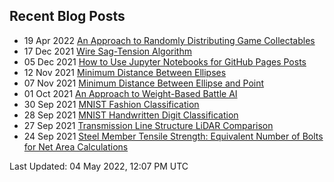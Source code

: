 ## Recent Blog Posts

* 19 Apr 2022 [An Approach to Randomly Distributing Game Collectables](https://mpewsey.github.io/2022/04/19/collectable-distribution-algorithm.html) 
* 17 Dec 2021 [Wire Sag-Tension Algorithm](https://mpewsey.github.io/2021/12/17/sag-tension-algorithm.html) 
* 05 Dec 2021 [How to Use Jupyter Notebooks for GitHub Pages Posts](https://mpewsey.github.io/2021/12/05/converting-jupyter-notebooks-to-github-pages-posts.html) 
* 12 Nov 2021 [Minimum Distance Between Ellipses](https://mpewsey.github.io/2021/11/12/minimum-distance-between-ellipses.html) 
* 07 Nov 2021 [Minimum Distance Between Ellipse and Point](https://mpewsey.github.io/2021/11/07/minimum-distance-between-ellipse-and-point.html) 
* 01 Oct 2021 [An Approach to Weight-Based Battle AI](https://mpewsey.github.io/2021/10/01/weight-based-battle-ai.html) 
* 30 Sep 2021 [MNIST Fashion Classification](https://mpewsey.github.io/2021/09/30/mnist-fashion-classification.html) 
* 28 Sep 2021 [MNIST Handwritten Digit Classification](https://mpewsey.github.io/2021/09/28/mnist-handwritten-digit-classification.html) 
* 27 Sep 2021 [Transmission Line Structure LiDAR Comparison](https://mpewsey.github.io/2021/09/27/transmission-line-structure-lidar-comparison.html) 
* 24 Sep 2021 [Steel Member Tensile Strength: Equivalent Number of Bolts for Net Area Calculations](https://mpewsey.github.io/2021/09/24/steel-member-tensile-strength-equivalent-number-of-bolts.html) 

Last Updated: 04 May 2022, 12:07 PM UTC